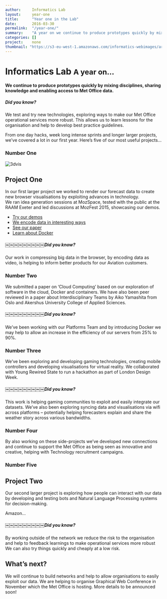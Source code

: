 ```yaml
---
author:     Informatics Lab
layout:     year-one
title:      "Year one in the Lab"
date:       2016-03-30
permalink:  "/year-one/"
summary:    "A year on we continue to produce prototypes quickly by mixing disciplines, sharing knowledge and enabling access to Met Office data."
categories: []
project:    none
thumbnail: "https://s3-eu-west-1.amazonaws.com/informatics-webimages/articles/2016-03-30-year-one/backg-1.jpg"
---
```


# Informatics Lab <small>A year on...</small>

#### We continue to produce prototypes quickly by mixing disciplines, sharing knowledge and enabling access to <span class="nobr">Met Office</span> data.

##### Did you know?

We test and try new technologies, exploring ways to make our Met Office operational services more robust. This allows us to learn lessons for the organisation and help to develop best practice guidelines.

From one day hacks, week long intense sprints and longer larger projects, we’ve covered a lot in our first year. Here’s five of our most useful projects...

### Number One

![3dvis](https://s3-eu-west-1.amazonaws.com/informatics-webimages/articles/2016-03-30-year-one/CB5A1144.jpg)

## Project One
In our first larger project we worked to render our forecast data to create new browser visualisations by exploiting advances in technology.<br />
We ran idea generation sessions at MozSpace, tested with the public at the RAAM Exeter and led discussions at MozFest 2015, showcasing our demos.

 * [Try our demos](link)
 * [We encode data in interesting ways](http://www.informaticslab.co.uk/technical/2015/10/05/data-encoding.html)
 * [See our paper](link)
 * [Learn about Docker](http://www.informaticslab.co.uk/lab-school/2015/06/24/lab-school-docker.html)

##### ￼￼￼￼￼￼￼￼￼Did you know?
Our work in compressing big data in the browser, by encoding data as video, is helping to inform better products for our Aviation customers.

### Number Two

We submitted a paper on ‘Cloud Computing’ based on our exploration of software in the cloud, Docker and containers. We have also been peer reviewed in a paper about Interdisciplinary Teams by Aiko Yamashita from Oslo and Akershus University College of Applied Sciences.

##### ￼￼￼￼￼￼￼￼￼Did you know?
We’ve been working with our Platforms Team and by introducing Docker we may help to allow an increase in the efficiency of our servers from 25% to 90%.

### Number Three

We’ve been exploring and developing gaming technologies, creating mobile controllers and developing visualisations for virtual reality. We collaborated with Young Rewired State to run a hackathon as part of London Design Week.

##### ￼￼￼￼￼￼￼￼￼Did you know?
This work is helping gaming communities to exploit and easily integrate our datasets. We’ve also been exploring syncing data and visualisations via wifi across platforms – potentially helping forecasters explain and share the weather story across various bandwidths.

### Number Four

By also working on these side-projects we’ve developed new connections and continue to support the Met Office as being seen as innovative and creative, helping with Technology recruitment campaigns.

### Number Five

## Project Two
Our second larger project is exploring how people can interact with our data by developing and testing bots and Natural Language Processing systems for decision-making.

Amazon...

##### ￼￼￼￼￼￼￼￼￼Did you know?
By working outside of the network we reduce the risk to the organisation and help to feedback learnings to make operational services more robust We can also try things quickly and cheaply at a low risk.

## What’s next?
We will continue to build networks and help to allow organisations to easily exploit our data.
We are helping to organise Graphical Web Conference in November which the Met Office is hosting. More details to be announced soon!
